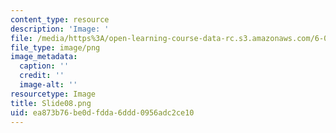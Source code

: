 ```yaml
---
content_type: resource
description: 'Image: '
file: /media/https%3A/open-learning-course-data-rc.s3.amazonaws.com/6-004-computation-structures-spring-2017/ea873b76be0dfdda6ddd0956adc2ce10_Slide08.png
file_type: image/png
image_metadata:
  caption: ''
  credit: ''
  image-alt: ''
resourcetype: Image
title: Slide08.png
uid: ea873b76-be0d-fdda-6ddd-0956adc2ce10
---
```

